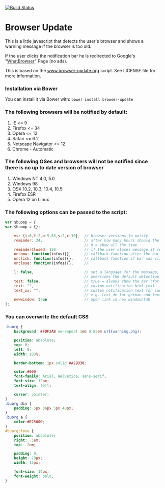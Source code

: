 <a href="https://travis-ci.org/zenopopovici/Browser-Update"><img src="https://travis-ci.org/zenopopovici/Browser-Update.svg" alt="Build Status" /></a>

# Browser Update

This is a little javascript that detects the user's browser and shows a warning message if the browser is too old.

If the user clicks the notification bar he is redirected to Google's "<a href="http://whatbrowser.org">WhatBrowser</a>" Page (no ads).

This is based on the <a href="http://www.browser-update.org">www.browser-update.org</a> script. See LICENSE file for more information.

### Installation via Bower
You can install it via Bower with: `bower install browser-update`

### The following browsers will be notified by default:
1. IE <= 9
2. Firefox <= 34
3. Opera <= 12
4. Safari <= 6.2
5. Netscape Navigator <= 12
6. Chrome - Automatic

### The following OSes and browsers will not be notified since there is no up to date version of browser
1. Windows NT 4.0, 5.0
3. Windows 98
4. OSX 10.2, 10.3, 10.4, 10.5
5. Firefox ESR
6. Opera 12 on Linux


### The following options can be passed to the script:
``` javascript
var $buoop = {
var $buoop = {}; 

    vs: {i:6,f:2,o:9.63,s:2,c:10}, 	// browser versions to notify
    reminder: 24,                   // after how many hours should the message reappear
                                    // 0 = show all the time
    reminderClosed: 150             // if the user closes message it reappears after x hours
    onshow: function(infos){},      // callback function after the bar has appeared
    onclick: function(infos){},     // callback function if bar was clicked
    onclose: function(infos){},     //

    l: false,                       // set a language for the message, e.g. "en"
                                    // overrides the default detection
    test: false,                    // true = always show the bar (for testing)
    text: "",                       // custom notification html text
    text_xx: "",                    // custom notification text for language "xx"
                                    // e.g. text_de for german and text_it for italian
    newwindow: true                 // open link in new window/tab
};
```
### You can overwrite the default CSS
``` css
.buorg {
    background: #FDF2AB no-repeat 1em 0.55em url(warning.png);

    position: absolute;
    top: 0;
    left: 0;
    width: 100%;

    border-bottom: 1px solid #A29330;

    color:#000;
    font-family: Arial, Helvetica, sans-serif; 
    font-size: 12px;
    text-align: left;

    cursor: pointer;
}
.buorg div {
    padding: 5px 36px 5px 40px;
}
.buorg a {
    color:#E25600;
}
#buorgclose {
    position: absolute;
    right: .5em;
    top: .2em;

    padding: 0;
    height: 20px;
    width: 12px;

    font-size: 14px;
    font-weight: bold;
}
```